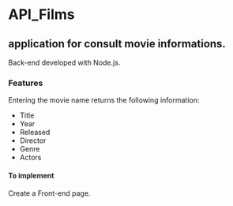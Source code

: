 # API_Films

## application for consult movie informations.

Back-end developed with Node.js.

### Features
Entering the movie name returns the following information:
- Title
- Year
- Released
- Director
- Genre
- Actors

#### To implement

Create a Front-end page.
